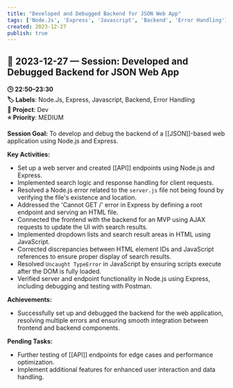 ```yaml
---
title: "Developed and Debugged Backend for JSON Web App"
tags: ['Node.Js', 'Express', 'Javascript', 'Backend', 'Error Handling']
created: 2023-12-27
publish: true
---
```


## 📅 2023-12-27 — Session: Developed and Debugged Backend for JSON Web App

**🕒 22:50–23:30**  
**🏷️ Labels**: Node.Js, Express, Javascript, Backend, Error Handling  
**📂 Project**: Dev  
**⭐ Priority**: MEDIUM  


**Session Goal:** To develop and debug the backend of a [[JSON]]-based web application using Node.js and Express.

**Key Activities:**
- Set up a web server and created [[API]] endpoints using Node.js and Express.
- Implemented search logic and response handling for client requests.
- Resolved a Node.js error related to the `server.js` file not being found by verifying the file's existence and location.
- Addressed the 'Cannot GET /' error in Express by defining a root endpoint and serving an HTML file.
- Connected the frontend with the backend for an MVP using AJAX requests to update the UI with search results.
- Implemented dropdown lists and search result areas in HTML using JavaScript.
- Corrected discrepancies between HTML element IDs and JavaScript references to ensure proper display of search results.
- Resolved `Uncaught TypeError` in JavaScript by ensuring scripts execute after the DOM is fully loaded.
- Verified server and endpoint functionality in Node.js using Express, including debugging and testing with Postman.

**Achievements:**
- Successfully set up and debugged the backend for the web application, resolving multiple errors and ensuring smooth integration between frontend and backend components.

**Pending Tasks:**
- Further testing of [[API]] endpoints for edge cases and performance optimization.
- Implement additional features for enhanced user interaction and data handling.
